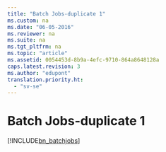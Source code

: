 ```yaml
---
title: "Batch Jobs-duplicate 1"
ms.custom: na
ms.date: "06-05-2016"
ms.reviewer: na
ms.suite: na
ms.tgt_pltfrm: na
ms.topic: "article"
ms.assetid: 0054453d-8b9a-4efc-9710-864a8648128a
caps.latest.revision: 3
ms.author: "edupont"
translation.priority.ht: 
  - "sv-se"
---
```

# Batch Jobs-duplicate 1
[!INCLUDE[bn_batchjobs](../../LocalFunctionalityForMicrosoftDynamicsNav2016/Australia/includes/bn_batchjobs_md.md)]